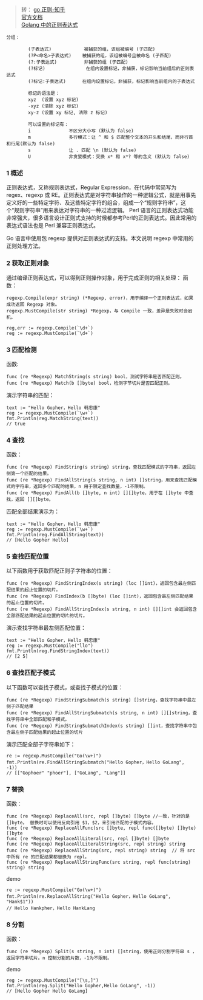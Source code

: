 > 转： 
[go 正则-知乎](https://zhuanlan.zhihu.com/p/50398448)  
[官方文档](https://golang.org/pkg/regexp/)  
[Golang 中的正则表达式](https://www.cnblogs.com/golove/p/3269099.html)
```
分组：

        (子表达式)            被捕获的组，该组被编号 (子匹配)
        (?P<命名>子表达式)    被捕获的组，该组被编号且被命名 (子匹配)
        (?:子表达式)          非捕获的组 (子匹配)
        (?标记)               在组内设置标记，非捕获，标记影响当前组后的正则表达式
        (?标记:子表达式)      在组内设置标记，非捕获，标记影响当前组内的子表达式

        标记的语法是：
        xyz  (设置 xyz 标记)
        -xyz (清除 xyz 标记)
        xy-z (设置 xy 标记, 清除 z 标记)

        可以设置的标记有：
        i              不区分大小写 (默认为 false)
        m              多行模式：让 ^ 和 $ 匹配整个文本的开头和结尾，而非行首和行尾(默认为 false)
        s              让 . 匹配 \n (默认为 false)
        U              非贪婪模式：交换 x* 和 x*? 等的含义 (默认为 false)
```

### 1 概述
正则表达式，又称规则表达式，Regular Expression，在代码中常简写为 regex、regexp 或 RE。正则表达式是对字符串操作的一种逻辑公式，就是用事先定义好的一些特定字符、及这些特定字符的组合，组成一个“规则字符串”，这个“规则字符串”用来表达对字符串的一种过滤逻辑。 Perl 语言的正则表达式功能非常强大，很多语言设计正则式支持的时候都参考Perl的正则表达式。因此常用的表达式语法也是 Perl 兼容正则表达式。

Go 语言中使用包 regexp 提供对正则表达式的支持。本文说明 regexp 中常用的正则处理方法。

### 2 获取正则对象
通过编译正则表达式，可以得到正则操作对象，用于完成正则的相关处理： 函数：
```golang
regexp.Compile(expr string) (*Regexp, error)，用于编译一个正则表达式，如果成功返回 Regexp 对象。
regexp.MustCompile(str string) *Regexp，与 Compile 一致，差异是失败时会宕机。

reg,err := regexp.Compile(`\d+`)
reg := regexp.MustCompile(`\d+`)
```

### 3 匹配检测
函数:
```golang
func (re *Regexp) MatchString(s string) bool，测试字符串是否匹配正则。
func (re *Regexp) Match(b []byte) bool，检测字节切片是否匹配正则。
```
演示字符串的匹配：
```golang
text := "Hello Gopher，Hello 韩忠康"
reg := regexp.MustCompile(`\w+`)
fmt.Println(reg.MatchString(text))
// true
```
### 4 查找
函数： 
```golang
func (re *Regexp) FindString(s string) string，查找匹配模式的字符串，返回左侧第一个匹配的结果。 
func (re *Regexp) FindAllString(s string, n int) []string，用来查找匹配模式的字符串，返回多个匹配的结果，n 用于限定查找数量，-1不限制。 
func (re *Regexp) FindAll(b []byte, n int) [][]byte，用于在 []byte 中查找，返回 [][]byte。
```
匹配全部结果演示为：
```golang
text := "Hello Gopher，Hello 韩忠康"
reg := regexp.MustCompile(`\w+`)
fmt.Println(reg.FindAllString(text))
// [Hello Gopher Hello]
```

### 5 查找匹配位置
以下函数用于获取匹配正则子字符串的位置： 
```golang
func (re *Regexp) FindStringIndex(s string) (loc []int)，返回包含最左侧匹配结果的起止位置的切片。 
func (re *Regexp) FindIndex(b []byte) (loc []int)，返回包含最左侧匹配结果的起止位置的切片。 
func (re *Regexp) FindAllStringIndex(s string, n int) [][]int 会返回包含全部匹配结果的起止位置的切片的切片。
```
演示查找字符串最左侧匹配位置：
```golang
text := "Hello Gopher，Hello 韩忠康"
reg := regexp.MustCompile("llo")
fmt.Println(reg.FindStringIndex(text))
// [2 5]
```

### 6 查找匹配子模式
以下函数可以查找子模式，或查找子模式的位置： 
```golang
func (re *Regexp) FindStringSubmatch(s string) []string，查找字符串中最左侧子匹配结果 
func (re *Regexp) FindAllStringSubmatch(s string, n int) [][]string，查找字符串中全部匹配和子模式。 
func (re *Regexp) FindStringSubmatchIndex(s string) []int，查找字符串中包含最左侧子匹配结果的起止位置的切片
```
演示匹配全部子字符串如下：
```golang
re := regexp.MustCompile("Go(\w+)")
fmt.Println(re.FindAllStringSubmatch("Hello Gopher，Hello GoLang", -1))
// [["Gophoer" "phoer"], ["GoLang", "Lang"]]
```

### 7 替换
函数： 
```golang
func (re *Regexp) ReplaceAll(src, repl []byte) []byte //一致，针对的是 []byte。 替换时可以使用反向引用 $1，$2，来引用匹配的子模式内容。
func (re *Regexp) ReplaceAllFunc(src []byte, repl func([]byte) []byte) []byte
func (re *Regexp) ReplaceAllLiteral(src, repl []byte) []byte
func (re *Regexp) ReplaceAllLiteralString(src, repl string) string
func (re *Regexp) ReplaceAllString(src, repl string) string  // 将 src 中所有 re 的匹配结果都替换为 repl。
func (re *Regexp) ReplaceAllStringFunc(src string, repl func(string) string) string
```
demo
```golang
re := regexp.MustCompile("Go(\w+)")
fmt.Println(re.ReplaceAllString("Hello Gopher，Hello GoLang", "Hank$1"))
// Hello Hankpher，Hello HankLang
```

### 8 分割
函数： 
```golang
func (re *Regexp) Split(s string, n int) []string，使用正则分割字符串 s ，返回字符串切片。n 控制分割的片数，-1为不限制。
```
demo
```golang
reg := regexp.MustCompile("[\s,]")
fmt.Println(reg.Split("Hello Gopher,Hello GoLang", -1))
// [Hello Gopher Hello GoLang]
```

